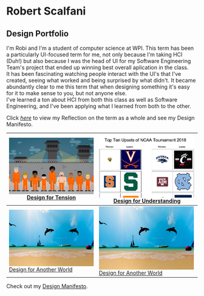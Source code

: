 # Robert Scalfani
## Design Portfolio
I'm Robi and I'm a student of computer science at WPI. This term has been a particularly UI-focused term for me, not only because I'm taking HCI (Duh!) but also because I was the head of UI for my Software Engineering Team's project that ended up winning best overall aplication in the class.  
It has been fascinating watching people interact with the UI's that I've created, seeing what worked and being surprised by what didn't. It became abundantly clear to me this term that when designing something it's easy for it to make sense to you, but not anyone else.  
I've learned a ton about HCI from both this class as well as Software Engineering, and I've been applying what I learned from both to the other.

Click [_here_](page2.md) to view my Reflection on the term as a whole and see my Design Manifesto.


|  <a href="https://medium.com/@mariana0pachon/al-the-bot-support-for-current-prison-inmates-4c8ddbcd066"><img src="Tension.png" width="250" align="middle"/> Design for Tension  |  <a href="https://medium.com/design-for-understanding/design-for-understanding-clear-communication-versus-persuasion-e634f93a998e"><img src="Understanding.png" width="250" align="middle"/> Design for Understanding
----------------------------|----------------------------
  <a href="https://medium.com/@vandana1anand/35590de784dd"><img src="AnotherWorld.png" width="250" align="middle"/> Design for Another World   |  <a href="https://medium.com/@vandana1anand/35590de784dd"><img src="AnotherWorld.png" width="250" align="middle"/> Design for Another World  |
    
  
Check out my [Design Manifesto](index.md).

